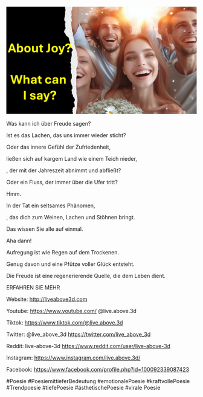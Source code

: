 ![Video cover image](../cover.jpeg "cover-photo")

Was kann ich über Freude sagen?

Ist es das Lachen, das uns immer wieder sticht?

Oder das innere Gefühl der Zufriedenheit,

ließen sich auf kargem Land wie einem Teich nieder,

, der mit der Jahreszeit abnimmt und abfließt?

Oder ein Fluss, der immer über die Ufer tritt?

Hmm.

In der Tat ein seltsames Phänomen,

, das dich zum Weinen, Lachen und Stöhnen bringt.

Das wissen Sie alle auf einmal.

Aha dann!

Aufregung ist wie Regen auf dem Trockenen.

Genug davon und eine Pfütze voller Glück entsteht.

Die Freude ist eine regenerierende Quelle, die dem Leben dient.

ERFAHREN SIE MEHR

Website: http://liveabove3d.com

Youtube: https://www.youtube.com/ @live.above.3d

Tiktok: https://www.tiktok.com/@live.above.3d

Twitter: @live_above_3d https://twitter.com/live_above_3d

Reddit: live-above-3d https://www.reddit.com/user/live-above-3d

Instagram: https://www.instagram.com/live.above.3d/

Facebook: https://www.facebook.com/profile.php?id=100092339087423

#Poesie #PoesiemittieferBedeutung #emotionalePoesie #kraftvollePoesie #Trendpoesie #tiefePoesie
#ästhetischePoesie #virale Poesie